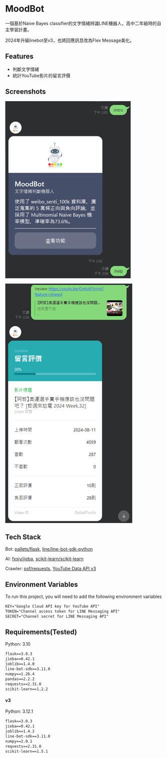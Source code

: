 # MoodBot

一個基於Naive Bayes classifier的文字情緒辨識LINE機器人，高中二年級時的自主學習計畫。



2024年升級linebot至v3，也將回應訊息改為Flex Message美化。

## Features

+ 判斷文字情緒
+ 統計YouTube影片的留言評價

## Screenshots

![intro](MoodBot_v3/imgs/intro.png)


![review](MoodBot_v3/imgs/review.png)

## Tech Stack

Bot: [pallets/flask](https://github.com/pallets/flask), [line/line-bot-sdk-python](https://github.com/line/line-bot-sdk-python)

AI: [fxsjy/jieba](https://github.com/fxsjy/jieba), [scikit-learn/scikit-learn](https://github.com/scikit-learn/scikit-learn)

Crawler: [psf/requests](https://github.com/psf/requests), [YouTube Data API v3](https://console.cloud.google.com/apis/api/youtube.googleapis.com/)

## Environment Variables

To run this project, you will need to add the following environment variables

```
KEY="Google Cloud API key for YouTube API"
TOKEN="Channel access token for LINE Messaging API"
SECRET="Channel secret for LINE Messaging API"
```

## Requirements(Tested)

Python: 3.10

```
flask==3.0.3
jieba==0.42.1
joblib==1.4.0
line-bot-sdk==3.11.0
numpy==1.26.4
pandas==2.2.2
requests==2.31.0
scikit-learn==1.2.2
```

#### v3

Python: 3.12.1

```
flask==3.0.3
jieba==0.42.1
joblib==1.4.2
line-bot-sdk==3.11.0
numpy==2.0.1
requests==2.31.0
scikit-learn==1.5.1
```

